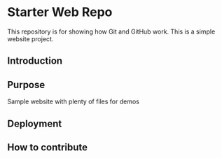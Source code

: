 # Starter Web Repo

This repository is for showing how Git and GitHub work. This is a simple website project.

## Introduction

## Purpose

Sample website with plenty of files for demos

## Deployment

## How to contribute